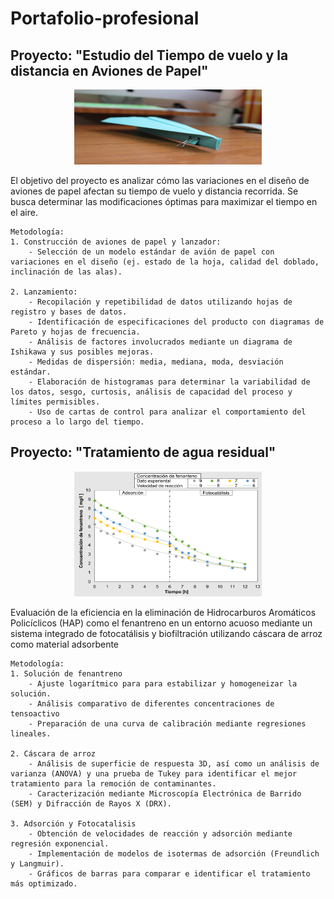 # Portafolio-profesional
## Proyecto: "Estudio del Tiempo de vuelo y la distancia en Aviones de Papel"
<p align="center">
  <img src="images\avion.jpg" width="300" height="120px"/>
</p>
El objetivo del proyecto es analizar cómo las variaciones en el diseño de aviones de papel afectan su tiempo de vuelo y distancia recorrida. Se busca determinar las modificaciones óptimas para maximizar el tiempo en el aire.  

    Metodología:
    1. Construcción de aviones de papel y lanzador:
        - Selección de un modelo estándar de avión de papel con variaciones en el diseño (ej. estado de la hoja, calidad del doblado, inclinación de las alas).
        
    2. Lanzamiento:
        - Recopilación y repetibilidad de datos utilizando hojas de registro y bases de datos.
        - Identificación de especificaciones del producto con diagramas de Pareto y hojas de frecuencia.
        - Análisis de factores involucrados mediante un diagrama de Ishikawa y sus posibles mejoras.
        - Medidas de dispersión: media, mediana, moda, desviación estándar.
        - Elaboración de histogramas para determinar la variabilidad de los datos, sesgo, curtosis, análisis de capacidad del proceso y límites permisibles. 
        - Uso de cartas de control para analizar el comportamiento del proceso a lo largo del tiempo.

## Proyecto: "Tratamiento de agua residual"
<p align="center">
  <img src="images\Agua.png" width="300" height="200px"/>
</p>
Evaluación de la eficiencia en la eliminación de Hidrocarburos Aromáticos Policíclicos (HAP) como el fenantreno en un entorno acuoso mediante un sistema integrado de fotocatálisis y biofiltración utilizando cáscara de arroz como material adsorbente

    Metodología:
    1. Solución de fenantreno
        - Ajuste logarítmico para para estabilizar y homogeneizar la solución.
        - Análisis comparativo de diferentes concentraciones de tensoactivo
        - Preparación de una curva de calibración mediante regresiones lineales.

    2. Cáscara de arroz
        - Análisis de superficie de respuesta 3D, así como un análisis de varianza (ANOVA) y una prueba de Tukey para identificar el mejor tratamiento para la remoción de contaminantes.
        - Caracterización mediante Microscopía Electrónica de Barrido (SEM) y Difracción de Rayos X (DRX).

    3. Adsorción y Fotocatalisis
        - Obtención de velocidades de reacción y adsorción mediante regresión exponencial.
        - Implementación de modelos de isotermas de adsorción (Freundlich y Langmuir). 
        - Gráficos de barras para comparar e identificar el tratamiento más optimizado.